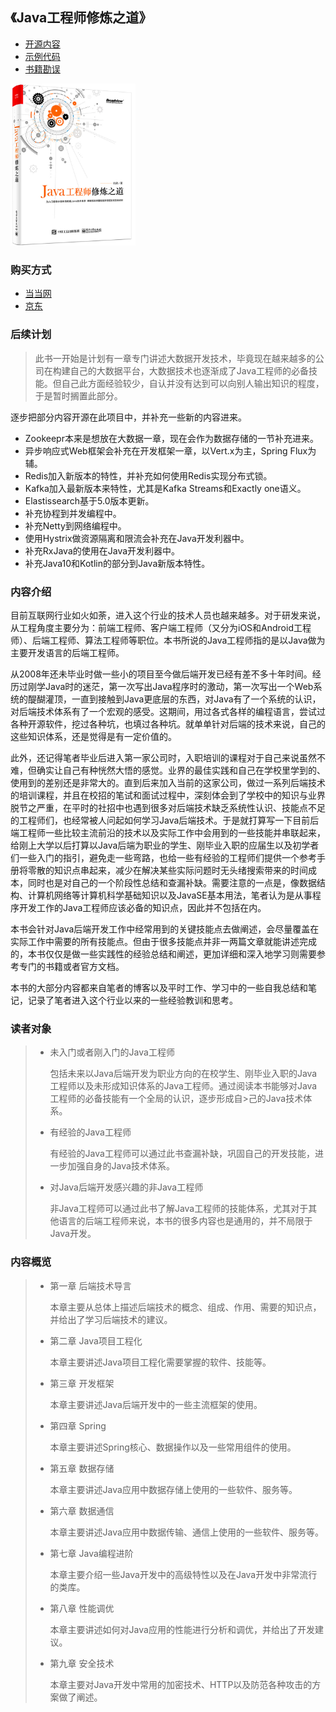 《Java工程师修炼之道》
--

- [开源内容](book)
- [示例代码](source)
- [书籍勘误](https://github.com/superhj1987/pragmatic-java-engineer/wiki/Mistakes)

<img src="img/book.png" width="200"/>

### 购买方式

- [当当网](http://product.dangdang.com/25250535.html)
- [京东](https://item.jd.com/12325207.html)

### 后续计划

> 此书一开始是计划有一章专门讲述大数据开发技术，毕竟现在越来越多的公司在构建自己的大数据平台，大数据技术也逐渐成了Java工程师的必备技能。但自己此方面经验较少，自认并没有达到可以向别人输出知识的程度，于是暂时搁置此部分。

逐步把部分内容开源在此项目中，并补充一些新的内容进来。

- Zookeepr本来是想放在大数据一章，现在会作为数据存储的一节补充进来。
- 异步响应式Web框架会补充在开发框架一章，以Vert.x为主，Spring Flux为辅。
- Redis加入新版本的特性，并补充如何使用Redis实现分布式锁。
- Kafka加入最新版本来特性，尤其是Kafka Streams和Exactly one语义。
- Elastissearch基于5.0版本更新。
- 补充协程到并发编程中。
- 补充Netty到网络编程中。
- 使用Hystrix做资源隔离和限流会补充在Java开发利器中。
- 补充RxJava的使用在Java开发利器中。
- 补充Java10和Kotlin的部分到Java新版本特性。

### 内容介绍

目前互联网行业如火如荼，进入这个行业的技术人员也越来越多。对于研发来说，从工程角度主要分为：前端工程师、客户端工程师（又分为iOS和Android工程师）、后端工程师、算法工程师等职位。本书所说的Java工程师指的是以Java做为主要开发语言的后端工程师。

从2008年还未毕业时做一些小的项目至今做后端开发已经有差不多十年时间。经历过刚学Java时的迷茫，第一次写出Java程序时的激动，第一次写出一个Web系统的醍醐灌顶，一直到接触到Java更底层的东西，对Java有了一个系统的认识，对后端技术体系有了一个宏观的感受。这期间，用过各式各样的编程语言，尝试过各种开源软件，挖过各种坑，也填过各种坑。就单单针对后端的技术来说，自己的这些知识体系，还是觉得是有一定价值的。

此外，还记得笔者毕业后进入第一家公司时，入职培训的课程对于自己来说虽然不难，但确实让自己有种恍然大悟的感觉。业界的最佳实践和自己在学校里学到的、使用到的差别还是非常大的。直到后来加入当前的这家公司，做过一系列后端技术的培训课程，并且在校招的笔试和面试过程中，深刻体会到了学校中的知识与业界脱节之严重，在平时的社招中也遇到很多对后端技术缺乏系统性认识、技能点不足的工程师们，也经常被人问起如何学习Java后端技术。于是就打算写一下目前后端工程师一些比较主流前沿的技术以及实际工作中会用到的一些技能并串联起来，给刚上大学以后打算以Java后端为职业的学生、刚毕业入职的应届生以及初学者们一些入门的指引，避免走一些弯路，也给一些有经验的工程师们提供一个参考手册将零散的知识点串起来，减少在解决某些实际问题时无头绪搜索带来的时间成本，同时也是对自己的一个阶段性总结和查漏补缺。需要注意的一点是，像数据结构、计算机网络等计算机科学基础知识以及JavaSE基本用法，笔者认为是从事程序开发工作的Java工程师应该必备的知识点，因此并不包括在内。

本书会针对Java后端开发工作中经常用到的关键技能点去做阐述，会尽量覆盖在实际工作中需要的所有技能点。但由于很多技能点并非一两篇文章就能讲述完成的，本书仅仅是做一些实践性的经验总结和阐述，更加详细和深入地学习则需要参考专门的书籍或者官方文档。

本书的大部分内容都来自笔者的博客以及平时工作、学习中的一些自我总结和笔记，记录了笔者进入这个行业以来的一些经验教训和思考。

### 读者对象
>
>- 未入门或者刚入门的Java工程师
>
>    包括未来以Java后端开发为职业方向的在校学生、刚毕业入职的Java工程师以及未形成知识体系的Java工程师。通过阅读本书能够对Java工程师的必备技能有一个全局的认识，逐步形成自>己的Java技术体系。
>    
>- 有经验的Java工程师
>
>    有经验的Java工程师可以通过此书查漏补缺，巩固自己的开发技能，进一步加强自身的Java技术体系。
>    
>- 对Java后端开发感兴趣的非Java工程师
>
>    非Java工程师可以通过此书了解Java工程师的技能体系，尤其对于其他语言的后端工程师来说，本书的很多内容也是通用的，并不局限于Java开发。
>
### 内容概览
>
>- 第一章 后端技术导言
>
>    本章主要从总体上描述后端技术的概念、组成、作用、需要的知识点，并给出了学习后端技术的建议。
>
>- 第二章 Java项目工程化
>
>    本章主要讲述Java项目工程化需要掌握的软件、技能等。
>
>- 第三章 开发框架
>
>    本章主要讲述Java后端开发中的一些主流框架的使用。
>    
>- 第四章 Spring
>
>    本章主要讲述Spring核心、数据操作以及一些常用组件的使用。
>
>- 第五章 数据存储
>
>    本章主要讲述Java应用中数据存储上使用的一些软件、服务等。
>
>- 第六章 数据通信
>
>    本章主要讲述Java应用中数据传输、通信上使用的一些软件、服务等。
>
>- 第七章 Java编程进阶
>
>    本章主要介绍一些Java开发中的高级特性以及在Java开发中非常流行的类库。
>
>- 第八章 性能调优
>
>    本章主要讲述如何对Java应用的性能进行分析和调优，并给出了开发建议。
>    
>- 第九章 安全技术
>
>    本章主要对Java开发中常用的加密技术、HTTP以及防范各种攻击的方案做了阐述。
